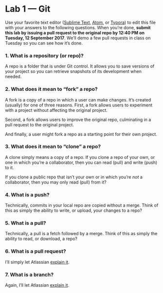 # Lab 1 — Git

Use your favorite text editor ([Sublime Text](https://www.sublimetext.com/), [Atom](https://atom.io/), or [Typora](https://typora.io/)) to edit this file with your answers to the following questions. When you’re done, **submit this lab by issuing a pull request to the original repo by 12:40 PM on Tuesday, 12 September 2017**. We’ll demo a few pull requests in class on Tuesday so you can see how it’s done.

### 1. What is a repository (or repo)?

A repo is a folder that is under Git control. It allows you to save versions of your project so you can retrieve snapshots of its development when needed.

### 2. What does it mean to “fork” a repo?

A fork is a copy of a repo in which a user can make changes. It’s created (usually) for one of three reasons. First, a fork allows users to experiment with a project without affecting the original project.

Second, a fork allows users to improve the original repo, culminating in a pull request to the original project.

And finally, a user might fork a repo as a starting point for their own project.

### 3. What does it mean to “clone” a repo?

A clone simply means a copy of a repo. If you clone a repo of your own, or one in which you’re a collaborator, then you can read (pull) and write (push) to it.

If you clone a public repo that isn’t your own or in which you’re *not* a collaborator, then you may only read (pull) from it?

### 4. What is a push?

Technically, commits in your local repo are copied without a merge. Think of this as simply the ability to write, or upload, your changes to a repo?

### 5. What is a pull?

Technically, a pull is a fetch followed by a merge. Think of this as simply the ability to read, or download, a repo?

### 6. What is a pull request?

I’ll simply let Atlassian [explain it](https://www.atlassian.com/git/tutorials/making-a-pull-request).

### 7. What is a branch?

Again, I’ll let Atlassian [explain it](https://www.atlassian.com/git/tutorials/using-branches).
